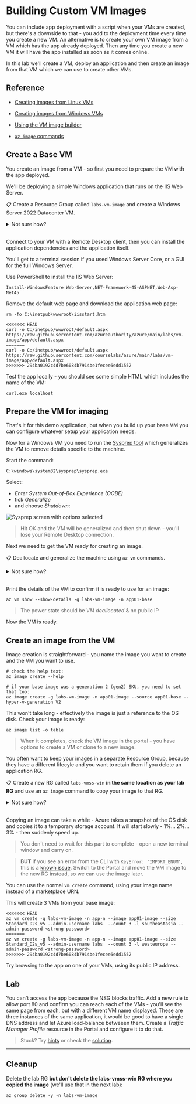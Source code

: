 # Building Custom VM Images

You can include app deployment with a script when your VMs are created, but there's a downside to that - you add to the deployment time every time you create a new VM. An alternative is to create your own VM image from a VM which has the app already deployed. Then any time you create a new VM it will have the app installed as soon as it comes online.

In this lab we'll create a VM, deploy an application and then create an image from that VM which we can use to create other VMs.

## Reference

- [Creating images from Linux VMs](https://docs.microsoft.com/en-gb/azure/virtual-machines/linux/imaging)

- [Creating images from Windows VMs](https://docs.microsoft.com/en-gb/azure/virtual-machines/windows/prepare-for-upload-vhd-image)

- [Using the VM image builder](https://docs.microsoft.com/en-gb/azure/virtual-machines/image-builder-overview?tabs=azure-powershell)

- [`az image` commands](https://learn.microsoft.com/en-us/cli/azure/image?view=azure-cli-latest)


## Create a Base VM

You create an image from a VM - so first you need to prepare the VM with the app deployed.

We'll be deploying a simple Windows application that runs on the IIS Web Server.

📋 Create a Resource Group called `labs-vm-image` and create a Windows Server 2022 Datacenter VM.

<details>
  <summary>Not sure how?</summary>

Create the RG in your preferred location:

```
<<<<<<< HEAD
az group create -n labs-vm-image --tags courselabs=azure --location southeastasia
=======
az group create -n labs-vm-image --tags courselabs=azure --location westeurope
>>>>>>> 294ba0192c4d7be6084b7914be1fecee6edd1552
```

Find the SKU for Windows:

```
az vm image list-skus -l westus -p MicrosoftWindowsServer -f WindowsServer -o table
```

Now create the VM with your chosen size, location and SKU:

```
<<<<<<< HEAD
az vm create -l southeastasia -g labs-vm-image -n app01-base --image MicrosoftWindowsServer:WindowsServer:2022-datacenter-core-g2:latest --size Standard_D2s_v5 --admin-username labs --public-ip-address-dns-name <your-unique-dns-name> --admin-password <your-strong-password>
=======
az vm create -l westeurope -g labs-vm-image -n app01-base --image MicrosoftWindowsServer:WindowsServer:2022-datacenter-core-g2:latest --size Standard_D2s_v5 --admin-username labs --public-ip-address-dns-name <your-unique-dns-name> --admin-password <your-strong-password>
>>>>>>> 294ba0192c4d7be6084b7914be1fecee6edd1552
```

</details><br/>

Connect to your VM with a Remote Desktop client, then you can install the application dependencies and the application itself.

You'll get to a terminal session if you used Windows Server Core, or a GUI for the full Windows Server.

Use PowerShell to install the IIS Web Server:

```
Install-WindowsFeature Web-Server,NET-Framework-45-ASPNET,Web-Asp-Net45
```

Remove the default web page and download the application web page:

```
rm -fo C:\inetpub\wwwroot\iisstart.htm

<<<<<<< HEAD
curl -o C:/inetpub/wwwroot/default.aspx https://raw.githubusercontent.com/azureauthority/azure/main/labs/vm-image/app/default.aspx
=======
curl -o C:/inetpub/wwwroot/default.aspx https://raw.githubusercontent.com/courselabs/azure/main/labs/vm-image/app/default.aspx
>>>>>>> 294ba0192c4d7be6084b7914be1fecee6edd1552
```

Test the app locally - you should see some simple HTML which includes the name of the VM:

```
curl.exe localhost
```

## Prepare the VM for imaging

That's it for this demo application, but when you build up your base VM you can configure whatever setup your application needs.

Now for a Windows VM you need to run the [Sysprep tool](https://learn.microsoft.com/en-us/windows-hardware/manufacture/desktop/sysprep--generalize--a-windows-installation?view=windows-11) which generalizes the VM to remove details specific to the machine.

Start the command:

```
C:\windows\system32\sysprep\sysprep.exe
```

Select:

- _Enter System Out-of-Box Experience (OOBE)_
- tick _Generalize_
- and choose _Shutdown_:

![Sysprep screen with options selected](/img/sysprep.png)

> Hit OK and the VM will be generalized and then shut down - you'll lose your Remote Desktop connection.

Next we need to get the VM ready for creating an image. 

📋 Deallocate and generalize the machine using `az vm` commands.

<details>
  <summary>Not sure how?</summary>

Deallocating the machine ensures that it is shut down from Azure's perspective:

```
az vm deallocate -g labs-vm-image -n app01-base
```

We have already generalized the VM with Sysprep, but we need to mark it as generalized in Azure:

```
az vm generalize -g labs-vm-image -n app01-base
```

</details><br/>

Print the details of the VM to confirm it is ready to use for an image:

```
az vm show --show-details -g labs-vm-image -n app01-base
```

> The power state should be _VM deallocated_ & no public IP

Now the VM is ready.

## Create an image from the VM

Image creation is straightforward - you name the image you want to create and the VM you want to use.

```
# check the help text:
az image create --help

# if your base image was a generation 2 (gen2) SKU, you need to set that too:
az image create -g labs-vm-image -n app01-image --source app01-base --hyper-v-generation V2
```

This won't take long - effectively the image is just a reference to the OS disk. Check your image is ready:

```
az image list -o table
```

> When it completes, check the VM image in the portal - you have options to create a VM or clone to a new image.

You often want to keep your images in a separate Resource Group, because they have a different lifecyle and you want to retain them if you delete an application RG.

📋 Create a new RG called `labs-vmss-win` **in the same location as your lab RG** and use an `az image` command to copy your image to that RG.

<details>
  <summary>Not sure how?</summary>

This is just an ordinary RG:

```
<<<<<<< HEAD
az group create -n labs-vmss-win --location southeastasia
=======
az group create -n labs-vmss-win --location westeurope
>>>>>>> 294ba0192c4d7be6084b7914be1fecee6edd1552
```

The copy command takes source and target parameters:

```
az image copy --help

<<<<<<< HEAD
az image copy --source-type image --source-resource-group labs-vm-image --source-object-name app01-image  --target-location southeastasia --target-resource-group labs-vmss-win
=======
az image copy --source-type image --source-resource-group labs-vm-image --source-object-name app01-image  --target-location westeurope --target-resource-group labs-vmss-win
>>>>>>> 294ba0192c4d7be6084b7914be1fecee6edd1552
```

</details><br/>

Copying an image can take a while - Azure takes a snapshot of the OS disk and copies it to a temporary storage account. It will start slowly - 1%... 2%... 3% - then suddenly speed up.

> You don't need to wait for this part to complete - open a new terminal window and carry on.

> **BUT** if you see an error from the CLI with `KeyError: 'IMPORT_ENUM'`, this is a [known issue](https://github.com/Azure/azure-cli/issues/24263). Switch to the Portal and move the VM image to the new RG instead, so we can use the image later.

You can use the normal `vm create` command, using your image name instead of a marketplace URN. 

This will create 3 VMs from your base image:

```
<<<<<<< HEAD
az vm create -g labs-vm-image -n app-n --image app01-image --size Standard_D2s_v5 --admin-username labs  --count 3 -l southeastasia --admin-password <strong-password>
=======
az vm create -g labs-vm-image -n app-n --image app01-image --size Standard_D2s_v5 --admin-username labs  --count 3 -l westeurope --admin-password <strong-password>
>>>>>>> 294ba0192c4d7be6084b7914be1fecee6edd1552
```

Try browsing to the app on one of your VMs, using its public IP address.

## Lab

You can't access the app because the NSG blocks traffic. Add a new rule to allow port 80 and confirm you can reach each of the VMs - you'll see the same page from each, but with a different VM name displayed. These are three instances of the same application, it would be good to have a single DNS address and let Azure load-balance betweeen them. Create a _Traffic Manager Profile_ resource in the Portal and configure it to do that.

> Stuck? Try [hints](hints.md) or check the [solution](solution.md).

___

## Cleanup

Delete the lab RG **but don't delete the labs-vmss-win RG where you copied the image** (we'll use that in the next lab):

```
az group delete -y -n labs-vm-image
```
